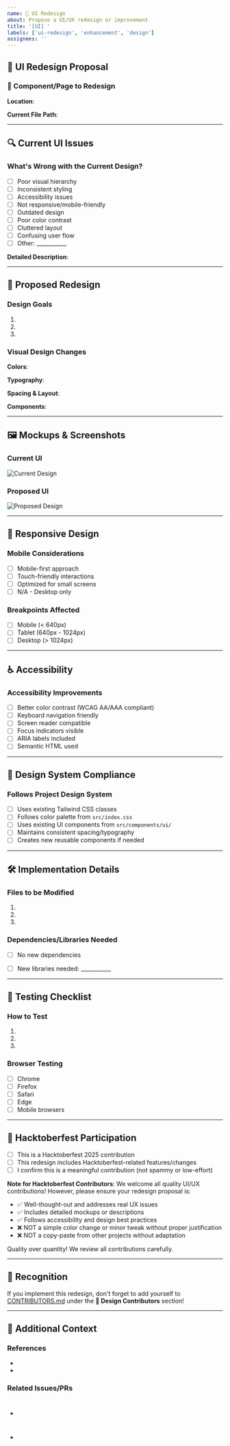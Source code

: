 ```yaml
---
name: 🎨 UI Redesign
about: Propose a UI/UX redesign or improvement
title: '[UI] '
labels: ['ui-redesign', 'enhancement', 'design']
assignees: ''
---
```


## 🎨 UI Redesign Proposal

### 📍 Component/Page to Redesign
<!-- Which component, page, or section needs redesigning? -->

**Location**: 
<!-- e.g., Homepage, Dashboard, Navigation Bar, Login Form, etc. -->

**Current File Path**: 
<!-- e.g., src/components/Header.tsx or src/pages/Dashboard.tsx -->

---

## 🔍 Current UI Issues

### What's Wrong with the Current Design?
<!-- Describe the problems with the current UI/UX -->

- [ ] Poor visual hierarchy
- [ ] Inconsistent styling
- [ ] Accessibility issues
- [ ] Not responsive/mobile-friendly
- [ ] Outdated design
- [ ] Poor color contrast
- [ ] Cluttered layout
- [ ] Confusing user flow
- [ ] Other: ___________

**Detailed Description**:
<!-- Provide detailed explanation of current issues -->

---

## 🎯 Proposed Redesign

### Design Goals
<!-- What should the redesign accomplish? -->

1. 
2. 
3. 

### Visual Design Changes
<!-- Describe the visual changes you're proposing -->

**Colors**:
<!-- New color palette or changes -->

**Typography**:
<!-- Font changes, sizes, weights -->

**Spacing & Layout**:
<!-- Margins, padding, grid/flexbox changes -->

**Components**:
<!-- New UI components or modifications -->

---

## 🖼️ Mockups & Screenshots

### Current UI
<!-- Attach screenshot of current design -->
![Current Design](url-here)

### Proposed UI
<!-- Attach mockup/screenshot of proposed design -->
<!-- You can use tools like Figma, Sketch, or even hand-drawn sketches -->
![Proposed Design](url-here)

---

## 📱 Responsive Design

### Mobile Considerations
<!-- How will this work on mobile devices? -->

- [ ] Mobile-first approach
- [ ] Touch-friendly interactions
- [ ] Optimized for small screens
- [ ] N/A - Desktop only

### Breakpoints Affected
<!-- Which screen sizes are affected? -->

- [ ] Mobile (< 640px)
- [ ] Tablet (640px - 1024px)
- [ ] Desktop (> 1024px)

---

## ♿ Accessibility

### Accessibility Improvements
<!-- How does this redesign improve accessibility? -->

- [ ] Better color contrast (WCAG AA/AAA compliant)
- [ ] Keyboard navigation friendly
- [ ] Screen reader compatible
- [ ] Focus indicators visible
- [ ] ARIA labels included
- [ ] Semantic HTML used

---

## 🎨 Design System Compliance

### Follows Project Design System
<!-- Does this align with the existing design system? -->

- [ ] Uses existing Tailwind CSS classes
- [ ] Follows color palette from `src/index.css`
- [ ] Uses existing UI components from `src/components/ui/`
- [ ] Maintains consistent spacing/typography
- [ ] Creates new reusable components if needed

---

## 🛠️ Implementation Details

### Files to be Modified
<!-- List files that need changes -->

1. 
2. 
3. 

### Dependencies/Libraries Needed
<!-- Any new packages required? -->

- [ ] No new dependencies
- [ ] New libraries needed: ___________


---

## 🧪 Testing Checklist

### How to Test
<!-- Steps to verify the redesign works correctly -->

1. 
2. 
3. 

### Browser Testing
<!-- Which browsers should be tested? -->

- [ ] Chrome
- [ ] Firefox
- [ ] Safari
- [ ] Edge
- [ ] Mobile browsers

---

## 🎃 Hacktoberfest Participation

- [ ] This is a Hacktoberfest 2025 contribution
- [ ] This redesign includes Hacktoberfest-related features/changes
- [ ] I confirm this is a meaningful contribution (not spammy or low-effort)

**Note for Hacktoberfest Contributors**: 
We welcome all quality UI/UX contributions! However, please ensure your redesign proposal is:
- ✅ Well-thought-out and addresses real UX issues
- ✅ Includes detailed mockups or descriptions
- ✅ Follows accessibility and design best practices
- ❌ NOT a simple color change or minor tweak without proper justification
- ❌ NOT a copy-paste from other projects without adaptation

Quality over quantity! We review all contributions carefully.

---

## 👥 Recognition

If you implement this redesign, don't forget to add yourself to [CONTRIBUTORS.md](../../CONTRIBUTORS.md) under the **🎨 Design Contributors** section!

---

## 📎 Additional Context

### References
<!-- Links to design inspiration, similar UIs, etc. -->

- 
- 

### Related Issues/PRs
<!-- Link to related issues or pull requests -->

- #
- #
